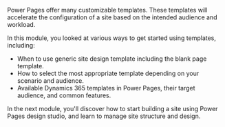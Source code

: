 Power Pages offer many customizable templates. These templates will accelerate the configuration of a site based on the intended audience and workload.

In this module, you looked at various ways to get started using templates, including:

- When to use generic site design template including the blank page template.
- How to select the most appropriate template depending on your scenario and audience.
- Available Dynamics 365 templates in Power Pages, their target audience, and common features.

In the next module, you'll discover how to start building a site using Power Pages design studio, and learn to manage site structure and design.
